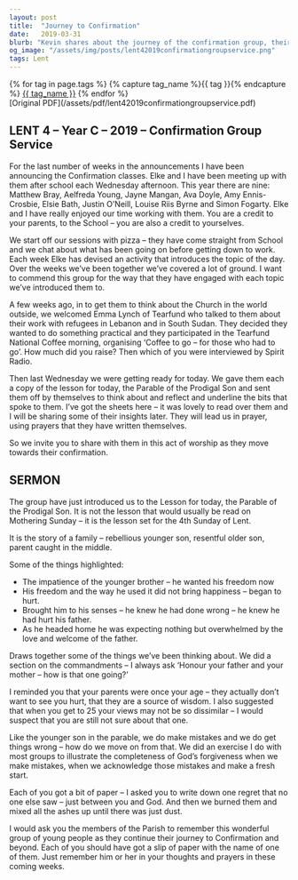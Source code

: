 ```yaml
---
layout: post
title:  "Journey to Confirmation"
date:   2019-03-31
blurb: "Kevin shares about the journey of the confirmation group, their activities, and their study of the Parable of the Prodigal Son. He emphasizes the importance of acknowledging mistakes and making a fresh start, symbolized by the group exercise of writing down regrets and burning them. He invites the congregation to support these young people in their spiritual journey."
og_image: "/assets/img/posts/lent42019confirmationgroupservice.png"
tags: Lent
---    
```

<div class="tag-pills">
  {% for tag in page.tags %}
    {% capture tag_name %}{{ tag }}{% endcapture %}
    <a href="{{ site.baseurl }}/tag/{{ tag_name | slugify }}" class="tag-pill">{{ tag_name }}</a>
  {% endfor %}
</div>
[Original PDF](/assets/pdf/lent42019confirmationgroupservice.pdf)

## LENT 4 – Year C – 2019 – Confirmation Group Service

For the last number of weeks in the announcements I have been announcing the Confirmation classes. Elke and I have been meeting up with them after school each Wednesday afternoon. This year there are nine: Matthew Bray, Aelfreda Young, Jayne Mangan, Ava Doyle, Amy Ennis-Crosbie, Elsie Bath, Justin O’Neill, Louise Riis Byrne and Simon Fogarty. Elke and I have really enjoyed our time working with them. You are a credit to your parents, to the School – you are also a credit to yourselves.

We start off our sessions with pizza – they have come straight from School and we chat about what has been going on before getting down to work. Each week Elke has devised an activity that introduces the topic of the day. Over the weeks we’ve been together we’ve covered a lot of ground. I want to commend this group for the way that they have engaged with each topic we’ve introduced them to.

A few weeks ago, in to get them to think about the Church in the world outside, we welcomed Emma Lynch of Tearfund who talked to them about their work with refugees in Lebanon and in South Sudan. They decided they wanted to do something practical and they participated in the Tearfund National Coffee morning, organising ‘Coffee to go – for those who had to go’. How much did you raise? Then which of you were interviewed by Spirit Radio.

Then last Wednesday we were getting ready for today. We gave them each a copy of the lesson for today, the Parable of the Prodigal Son and sent them off by themselves to think about and reflect and underline the bits that spoke to them. I’ve got the sheets here – it was lovely to read over them and I will be sharing some of their insights later. They will lead us in prayer, using prayers that they have written themselves.

So we invite you to share with them in this act of worship as they move towards their confirmation.

## SERMON

The group have just introduced us to the Lesson for today, the Parable of the Prodigal Son. It is not the lesson that would usually be read on Mothering Sunday – it is the lesson set for the 4th Sunday of Lent.

It is the story of a family – rebellious younger son, resentful older son, parent caught in the middle.

Some of the things highlighted:

- The impatience of the younger brother – he wanted his freedom now
- His freedom and the way he used it did not bring happiness – began to hurt.
- Brought him to his senses – he knew he had done wrong – he knew he had hurt his father.
- As he headed home he was expecting nothing but overwhelmed by the love and welcome of the father.

Draws together some of the things we’ve been thinking about. We did a section on the commandments – I always ask ‘Honour your father and your mother – how is that one going?’

I reminded you that your parents were once your age – they actually don’t want to see you hurt, that they are a source of wisdom. I also suggested that when you get to 25 your views may not be so dissimilar – I would suspect that you are still not sure about that one.

Like the younger son in the parable, we do make mistakes and we do get things wrong – how do we move on from that. We did an exercise I do with most groups to illustrate the completeness of God’s forgiveness when we make mistakes, when we acknowledge those mistakes and make a fresh start.

Each of you got a bit of paper – I asked you to write down one regret that no one else saw – just between you and God. And then we burned them and mixed all the ashes up until there was just dust.

I would ask you the members of the Parish to remember this wonderful group of young people as they continue their journey to Confirmation and beyond. Each of you should have got a slip of paper with the name of one of them. Just remember him or her in your thoughts and prayers in these coming weeks.
